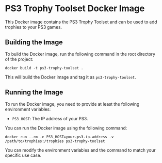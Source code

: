 # PS3 Trophy Toolset Docker Image

This Docker image contains the PS3 Trophy Toolset and can be used to add trophies to your PS3 games.

## Building the Image

To build the Docker image, run the following command in the root directory of the project:

```
docker build -t ps3-trophy-toolset .
```

This will build the Docker image and tag it as `ps3-trophy-toolset`.

## Running the Image

To run the Docker image, you need to provide at least the following environment variables:

- `PS3_HOST`: The IP address of your PS3.

You can run the Docker image using the following command:

```
docker run --rm -e PS3_HOST=your.ps3.ip.address -v /path/to/trophies:/trophies ps3-trophy-toolset 
```

You can modify the environment variables and the command to match your specific use case.

